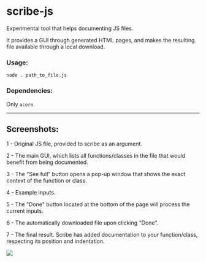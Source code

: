 # scribe-js

Experimental tool that helps documenting JS files.

It provides a GUI through generated HTML pages, and makes the resulting file available through a local download.

### Usage:

`node . path_to_file.js`

### Dependencies:

Only `acorn`.

-----

## Screenshots:

1 - Original JS file, provided to scribe as an argument.

2 - The main GUI, which lists all functions/classes in the file that would benefit from being documented.

3 - The "See full" button opens a pop-up window that shows the exact context of the function or class.

4 - Example inputs.

5 - The "Done" button located at the bottom of the page will process the current inputs.

6 - The automatically downloaded file upon clicking "Done".

7 - The final result. Scribe has added documentation to your function/class, respecting its position and indentation.

![](https://i.imgur.com/SWvLpfH.png)
